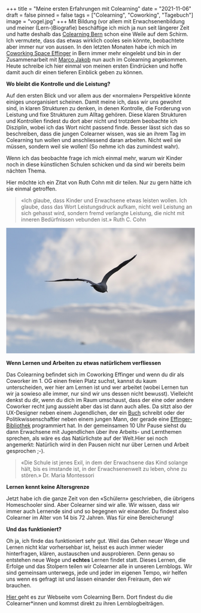 +++
title = "Meine ersten Erfahrungen mit Colearning"
date = "2021-11-06"
draft = false
pinned = false
tags = ["Colearning", "Coworking", "Tagebuch"]
image = "vogel.jpg"
+++
Mit Bildung (vor allem mit Erwachsenenbildung und meiner (Lern-)Biografie) beschäftige ich mich ja nun seit längerer Zeit und hatte deshalb das [Colearning Bern](https://www.colearningbern.ch) schon eine Weile auf dem Schirm. Ich vermutete, dass das etwas wirklich cooles sein könnte, beobachtete aber immer nur von aussen. In den letzten Monaten habe ich mich im [Coworking Space Effinger](https://www.effinger.ch) in Bern immer mehr eingelebt und bin in der Zusammenarbeit mit [Marco Jakob](https://www.marcojakob.blog/) nun auch im Colearning angekommen. Heute schreibe ich hier einmal von meinen ersten Eindrücken und hoffe damit auch dir einen tieferen Einblick geben zu können.

**Wo bleibt die Kontrolle und die Leistung?**

Auf den ersten Blick und vor allem aus der «normalen» Perspektive könnte einiges unorganisiert scheinen. Damit meine ich, dass wir uns gewohnt sind, in klaren Strukturen zu denken, in denen Kontrolle, die Forderung von Leistung und fixe Strukturen zum Alltag gehören. Diese klaren Strukturen und Kontrollen findest du dort aber nicht und trotzdem beobachte ich Disziplin, wobei ich das Wort nicht passend finde. Besser lässt sich das so beschreiben, dass die jungen Colearner wissen, was sie an ihrem Tag im Colearning tun wollen und anschliessend daran arbeiten. Nicht weil sie müssen, sondern weil sie wollen! (So nehme ich das zumindest wahr).

Wenn ich das beobachte frage ich mich einmal mehr, warum wir Kinder noch in diese künstlichen Schulen schicken und da sind wir bereits beim nächten Thema.

Hier möchte ich ein Zitat von Ruth Cohn mit dir teilen. Nur zu gern hätte ich sie einmal getroffen.

> «Ich glaube, dass Kinder und Erwachsene etwas leisten wollen. Ich glaube, dass das Wort Leistungsdruck aufkam, nicht weil Leistung an sich gehasst wird, sondern fremd verlangte Leistung, die nicht mit inneren Bedürfnissen vebunden ist.» Ruth C. Cohn

![](vogel.jpg)

**Wenn Lernen und Arbeiten zu etwas natürlichem verfliessen**

Das Colearning befindet sich im Coworking Effinger und wenn du dir als Coworker im 1. OG einen freien Platz suchst, kannst du kaum unterscheiden, wer hier am Lernen ist und wer arbeitet (wobei Lernen tun wir ja sowieso alle immer, nur sind wir uns dessen nicht bewusst). Vielleicht denkst du dir, wenn du dich im Raum umschaust, dass der eine oder andere Coworker recht jung aussieht aber das ist dann auch alles. Da sitzt also der UX-Designer neben einem Jugendlichen, der ein [Buch](https://www.jonathanbucher.ch/tags/buchprojekt/) schreibt oder der Politikwissenschaftler neben einem jungen Mann, der gerade eine [Effinger-Bibliothek](https://www.effingerbibliothek.ch/) programmiert hat. In der gemeinsamen 10 Uhr Pause siehst du dann Erwachsene mit Jugendlichen über ihre Arbeits- und Lernthemen sprechen, als wäre es das Natürlichste auf der Welt.Hier sei noch angemerkt: Natürlich wird in den Pausen nicht nur über Lernen und Arbeit gesprochen ;-). 

> «Die Schule ist jenes Exil, in dem der Erwachsene das Kind solange hält, bis es imstande ist, in der Erwachsenenwelt zu leben, ohne zu stören.» Dr. Maria Montessori

**Lernen kennt keine Altersgrenze**

Jetzt habe ich die ganze Zeit von den «Schülern» geschrieben, die übrigens Homeschooler sind. Aber Colearner sind wir alle. Wir wissen, dass wir immer auch Lernende sind und so begegnen wir einander. Du findest also Colearner im Alter von 14 bis 72 Jahren. Was für eine Bereicherung! 

**Und das funktioniert?**

Oh ja, ich finde das funktioniert sehr gut. Weil das Gehen neuer Wege und Lernen nicht klar vorhersehbar ist, heisst es auch immer wieder hinterfragen, klären, austauschen und ausprobieren. Denn genau so entstehen neue Wege und **echtes** Lernen findet statt. Dieses Lernen, die Erfolge und das Stolpern teilen wir Colearner alle in unseren Lernblogs. Wir sind gemeinsam unterwegs, jede und jeder im eigenen Tempo, wir helfen uns wenn es gefragt ist und lassen einander den Freiraum, den wir brauchen. 

[Hier ](https://www.colearningbern.ch/)geht es zur Webseite vom Colearning Bern. Dort findest du die Colearner*innen und kommst direkt zu ihren Lernblogbeiträgen.